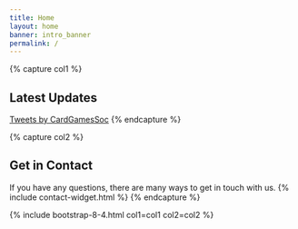 ```yaml
---
title: Home
layout: home
banner: intro_banner
permalink: /
---
```


{% capture col1 %}
## Latest Updates
<a class="twitter-timeline" data-width="600" data-height="800" data-dnt="true" data-link-color="#d9534f" href="https://twitter.com/CardGamesSoc?ref_src=twsrc%5Etfw">Tweets by CardGamesSoc</a> <script async src="https://platform.twitter.com/widgets.js" charset="utf-8"></script>
{% endcapture %}

{% capture col2 %}
## Get in Contact
If you have any questions, there are many ways to get in touch with us.
{% include contact-widget.html %}
{% endcapture %}

{% include bootstrap-8-4.html col1=col1 col2=col2 %}
